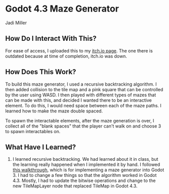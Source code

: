 # Godot 4.3 Maze Generator
Jadi Miller

## How Do I Interact With This?
For ease of access, I uploaded this to my [itch.io page](https://prismatoad.itch.io/maze-generator). The one there is outdated because at time of completion, itch.io was down.

## How Does This Work?
To build this maze generator, I used a recursive backtracking algorithm. I then added collision to the tile map and a pink square that can be controlled by the user using WASD. I then played with different types of mazes that can be made with this, and decided I wanted there to be an interactive element. To do this, I would need space between each of the maze paths. I learned how to make the maze double spaced. 

To spawn the interactable elements, after the maze generation is over, I collect all of the "blank spaces" that the player can't walk on and choose 3 to spawn interactables on.

## What Have I Learned?

1. I learned recursive backtracking. We had learned about it in class, but the learning really happened when I implemented it by hand. I followed [this walkthrough](https://kidscancode.org/blog/2018/08/godot3_procgen1/), which is for implementing a maze generator into Godot 3. I had to change a few things so that the algorithm worked in Godot 4.3. Mostly, I had to update the bitwise operations and change to the new TileMapLayer node that replaced TileMap in Godot 4.3.
